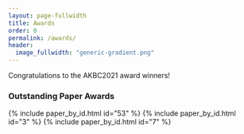 ```yaml
---
layout: page-fullwidth
title: Awards
order: 0
permalink: /awards/
header:
  image_fullwidth: "generic-gradient.png"
---
```


Congratulations to the AKBC2021 award winners!


### Outstanding Paper Awards

{% include paper_by_id.html id="53" %}
{% include paper_by_id.html id="3" %}
{% include paper_by_id.html id="7" %}

